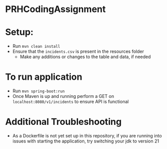 # PRHCodingAssignment

# Setup:
- Run `mvn clean install`
- Ensure that the `incidents.csv` is present in the resources folder
  - Make any additions or changes to the table and data, if needed

# To run application
- Run `mvn spring-boot:run`
- Once Maven is up and running perform a GET on `localhost:8080/v1/incidents` to ensure API is functional

# Additional Troubleshooting
- As a Dockerfile is not yet set up in this repository, if you are running into issues with starting the application, try switching your jdk to version 21